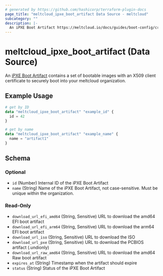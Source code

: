 ```yaml
---
# generated by https://github.com/hashicorp/terraform-plugin-docs
page_title: "meltcloud_ipxe_boot_artifact Data Source - meltcloud"
subcategory: ""
description: |-
  An iPXE Boot Artifact https://meltcloud.io/docs/guides/boot-config/create-ipxe-boot-artifacts.html contains a set of bootable images with an X509 client certificate to securely boot into your meltcloud organization.
---
```


# meltcloud_ipxe_boot_artifact (Data Source)

An [iPXE Boot Artifact](https://meltcloud.io/docs/guides/boot-config/create-ipxe-boot-artifacts.html) contains a set of bootable images with an X509 client certificate to securely boot into your meltcloud organization.

## Example Usage

```terraform
# get by ID
data "meltcloud_ipxe_boot_artifact" "example_id" {
  id = 42
}

# get by name
data "meltcloud_ipxe_boot_artifact" "example_name" {
  name = "artifact1"
}
```

<!-- schema generated by tfplugindocs -->
## Schema

### Optional

- `id` (Number) Internal ID of the iPXE Boot Artifact
- `name` (String) Name of the iPXE Boot Artifact, not case-sensitive. Must be unique within the organization.

### Read-Only

- `download_url_efi_amd64` (String, Sensitive) URL to download the amd64 EFI boot artifact
- `download_url_efi_arm64` (String, Sensitive) URL to download the arm64 EFI boot artifact
- `download_url_iso` (String, Sensitive) URL to download the ISO
- `download_url_pxe` (String, Sensitive) URL to download the PCBIOS artifact (.undionly)
- `download_url_raw_amd64` (String, Sensitive) URL to download the amd64 Raw boot artifact
- `expires_at` (String) Timestamp when the artifact should expire
- `status` (String) Status of the iPXE Boot Artifact
